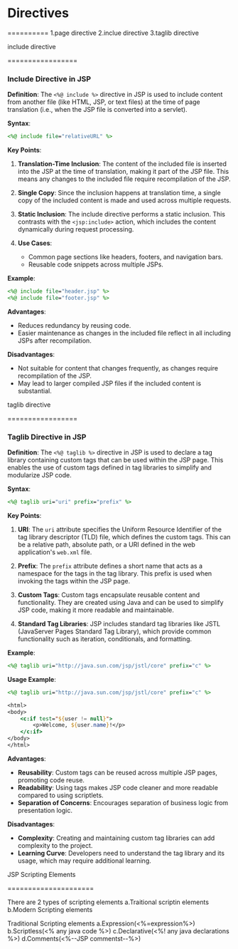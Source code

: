 # Directives

==========
1.page directive
2.inclue directive
3.taglib directive

include directive

=================
### Include Directive in JSP

**Definition**: The `<%@ include %>` directive in JSP is used to include content from another file (like HTML, JSP, or text files) at the time of page translation (i.e., when the JSP file is converted into a servlet).

**Syntax**:
```jsp
<%@ include file="relativeURL" %>
```

**Key Points**:
1. **Translation-Time Inclusion**: The content of the included file is inserted into the JSP at the time of translation, making it part of the JSP file. This means any changes to the included file require recompilation of the JSP.
   
2. **Single Copy**: Since the inclusion happens at translation time, a single copy of the included content is made and used across multiple requests.

3. **Static Inclusion**: The include directive performs a static inclusion. This contrasts with the `<jsp:include>` action, which includes the content dynamically during request processing.

4. **Use Cases**:
   - Common page sections like headers, footers, and navigation bars.
   - Reusable code snippets across multiple JSPs.

**Example**:
```jsp
<%@ include file="header.jsp" %>
<%@ include file="footer.jsp" %>
```

**Advantages**:
- Reduces redundancy by reusing code.
- Easier maintenance as changes in the included file reflect in all including JSPs after recompilation.

**Disadvantages**:
- Not suitable for content that changes frequently, as changes require recompilation of the JSP.
- May lead to larger compiled JSP files if the included content is substantial.

taglib directive

=================
### Taglib Directive in JSP

**Definition**: The `<%@ taglib %>` directive in JSP is used to declare a tag library containing custom tags that can be used within the JSP page. This enables the use of custom tags defined in tag libraries to simplify and modularize JSP code.

**Syntax**:
```jsp
<%@ taglib uri="uri" prefix="prefix" %>
```

**Key Points**:
1. **URI**: The `uri` attribute specifies the Uniform Resource Identifier of the tag library descriptor (TLD) file, which defines the custom tags. This can be a relative path, absolute path, or a URI defined in the web application's `web.xml` file.

2. **Prefix**: The `prefix` attribute defines a short name that acts as a namespace for the tags in the tag library. This prefix is used when invoking the tags within the JSP page.

3. **Custom Tags**: Custom tags encapsulate reusable content and functionality. They are created using Java and can be used to simplify JSP code, making it more readable and maintainable.

4. **Standard Tag Libraries**: JSP includes standard tag libraries like JSTL (JavaServer Pages Standard Tag Library), which provide common functionality such as iteration, conditionals, and formatting.

**Example**:
```jsp
<%@ taglib uri="http://java.sun.com/jsp/jstl/core" prefix="c" %>
```

**Usage Example**:
```jsp
<%@ taglib uri="http://java.sun.com/jsp/jstl/core" prefix="c" %>

<html>
<body>
    <c:if test="${user != null}">
        <p>Welcome, ${user.name}!</p>
    </c:if>
</body>
</html>
```

**Advantages**:
- **Reusability**: Custom tags can be reused across multiple JSP pages, promoting code reuse.
- **Readability**: Using tags makes JSP code cleaner and more readable compared to using scriptlets.
- **Separation of Concerns**: Encourages separation of business logic from presentation logic.

**Disadvantages**:
- **Complexity**: Creating and maintaining custom tag libraries can add complexity to the project.
- **Learning Curve**: Developers need to understand the tag library and its usage, which may require additional learning.


JSP Scripting Elements

=====================

There are 2 types of scripting elements
    a.Traitional scriptin elements
    b.Modern Scripting elements

Traditional Scripting elements
a.Expression(<%=expression%>)
b.Scriptless(<% any java code %>)
c.Declarative(<%! any java declarations %>)
d.Comments(<%--JSP commentst--%>)
